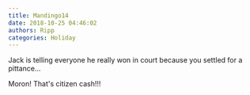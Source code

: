 ```yaml
---
title: Mandingo14
date: 2018-10-25 04:46:02
authors: Ripp
categories: Holiday
---
```


 Jack is telling everyone he really won in court because you settled for a pittance...

Moron! That's citizen cash!!!